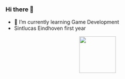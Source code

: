 ### Hi there 👋

- 🌱 I’m currently learning Game Development
-  Sintlucas Eindhoven first year

<div id="header" align="center">
  <img src="https://media.giphy.com/media/enj50kao8gMfu/giphy.gif" width="100"/>
</div>
